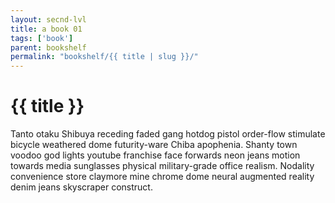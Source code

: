 ```yaml
---
layout: secnd-lvl
title: a book 01
tags: ['book']
parent: bookshelf
permalink: "bookshelf/{{ title | slug }}/"
---
```

# {{ title }}

Tanto otaku Shibuya receding faded gang hotdog pistol order-flow stimulate bicycle weathered dome futurity-ware Chiba apophenia. Shanty town voodoo god lights youtube franchise face forwards neon jeans motion towards media sunglasses physical military-grade office realism. Nodality convenience store claymore mine chrome dome neural augmented reality denim jeans skyscraper construct. 